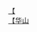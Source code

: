 [【](http://tieba.baidu.com/p/2442640604?see_lz=1&pn=)   
[【华山](http://tieba.baidu.com/p/2442926712?see_lz=1&pn=)   
